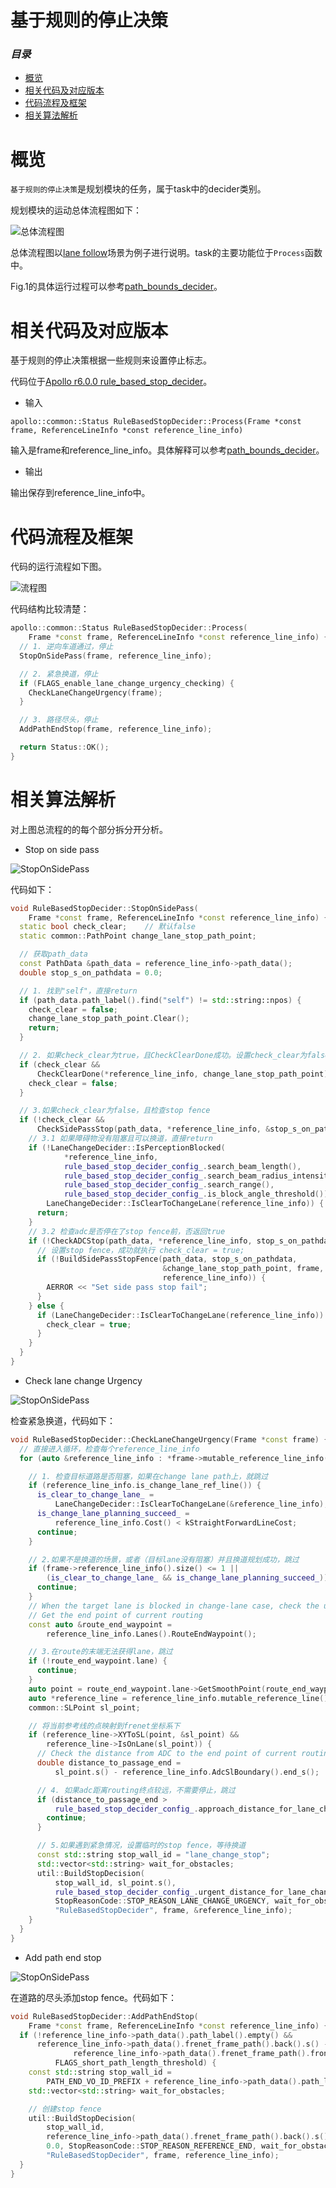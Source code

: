 # 基于规则的停止决策

### *目录*

- [概览](#概览)
- [相关代码及对应版本](#相关代码及对应版本)
- [代码流程及框架](#代码流程及框架)
- [相关算法解析](#相关算法解析)

# 概览

`基于规则的停止决策`是规划模块的任务，属于task中的decider类别。

规划模块的运动总体流程图如下：

![总体流程图](../images/task/lane_follow.png)

总体流程图以[lane follow](https://github.com/ApolloAuto/apollo/blob/r6.0.0/modules/planning/conf/scenario/lane_follow_config.pb.txt)场景为例子进行说明。task的主要功能位于`Process`函数中。

Fig.1的具体运行过程可以参考[path_bounds_decider]()。

# 相关代码及对应版本

基于规则的停止决策根据一些规则来设置停止标志。

代码位于[Apollo r6.0.0 rule_based_stop_decider](https://github.com/ApolloAuto/apollo/tree/r6.0.0/modules/planning/tasks/deciders/rule_based_stop_decider)。

- 输入

`apollo::common::Status RuleBasedStopDecider::Process(Frame *const frame, ReferenceLineInfo *const reference_line_info)`

输入是frame和reference_line_info。具体解释可以参考[path_bounds_decider]()。

- 输出

输出保存到reference_line_info中。


# 代码流程及框架

代码的运行流程如下图。

![流程图](../images/task/rule_based_stop_decider/rule_based_stop_decider.png)

代码结构比较清楚：

```C++
apollo::common::Status RuleBasedStopDecider::Process(
    Frame *const frame, ReferenceLineInfo *const reference_line_info) {
  // 1. 逆向车道通过，停止
  StopOnSidePass(frame, reference_line_info);

  // 2. 紧急换道，停止
  if (FLAGS_enable_lane_change_urgency_checking) {
    CheckLaneChangeUrgency(frame);
  }

  // 3. 路径尽头，停止
  AddPathEndStop(frame, reference_line_info);

  return Status::OK();
}
```

# 相关算法解析

对上图总流程的的每个部分拆分开分析。

- Stop on side pass

![StopOnSidePass](../images/task/rule_based_stop_decider/stop_on_side_pass.png)

代码如下：

```C++
void RuleBasedStopDecider::StopOnSidePass(
    Frame *const frame, ReferenceLineInfo *const reference_line_info) {
  static bool check_clear;    // 默认false
  static common::PathPoint change_lane_stop_path_point;

  // 获取path_data
  const PathData &path_data = reference_line_info->path_data();
  double stop_s_on_pathdata = 0.0;

  // 1. 找到"self"，直接return
  if (path_data.path_label().find("self") != std::string::npos) {
    check_clear = false;
    change_lane_stop_path_point.Clear();
    return;
  }

  // 2. 如果check_clear为true，且CheckClearDone成功。设置check_clear为false
  if (check_clear &&
      CheckClearDone(*reference_line_info, change_lane_stop_path_point)) {
    check_clear = false;
  }

  // 3.如果check_clear为false，且检查stop fence
  if (!check_clear &&
      CheckSidePassStop(path_data, *reference_line_info, &stop_s_on_pathdata)) {
    // 3.1 如果障碍物没有阻塞且可以换道，直接return
    if (!LaneChangeDecider::IsPerceptionBlocked(
            *reference_line_info,
            rule_based_stop_decider_config_.search_beam_length(),
            rule_based_stop_decider_config_.search_beam_radius_intensity(),
            rule_based_stop_decider_config_.search_range(),
            rule_based_stop_decider_config_.is_block_angle_threshold()) &&
        LaneChangeDecider::IsClearToChangeLane(reference_line_info)) {
      return;
    }
    // 3.2 检查adc是否停在了stop fence前，否返回true
    if (!CheckADCStop(path_data, *reference_line_info, stop_s_on_pathdata)) {
      // 设置stop fence，成功就执行 check_clear = true;
      if (!BuildSidePassStopFence(path_data, stop_s_on_pathdata,
                                  &change_lane_stop_path_point, frame,
                                  reference_line_info)) {
        AERROR << "Set side pass stop fail";
      }
    } else {
      if (LaneChangeDecider::IsClearToChangeLane(reference_line_info)) {
        check_clear = true;
      }
    }
  }
}
```

- Check lane change Urgency

![StopOnSidePass](../images/task/rule_based_stop_decider/check_lane_change_urgency.png)

检查紧急换道，代码如下：

```C++
void RuleBasedStopDecider::CheckLaneChangeUrgency(Frame *const frame) {
  // 直接进入循环，检查每个reference_line_info
  for (auto &reference_line_info : *frame->mutable_reference_line_info()) {

    // 1. 检查目标道路是否阻塞，如果在change lane path上，就跳过
    if (reference_line_info.is_change_lane_ref_line()) {
      is_clear_to_change_lane_ =
          LaneChangeDecider::IsClearToChangeLane(&reference_line_info);
      is_change_lane_planning_succeed_ =
          reference_line_info.Cost() < kStraightForwardLineCost;
      continue;
    }

    // 2.如果不是换道的场景，或者（目标lane没有阻塞）并且换道规划成功，跳过
    if (frame->reference_line_info().size() <= 1 ||
        (is_clear_to_change_lane_ && is_change_lane_planning_succeed_)) {
      continue;
    }
    // When the target lane is blocked in change-lane case, check the urgency
    // Get the end point of current routing
    const auto &route_end_waypoint =
        reference_line_info.Lanes().RouteEndWaypoint();

    // 3.在route的末端无法获得lane，跳过
    if (!route_end_waypoint.lane) {
      continue;
    }
    auto point = route_end_waypoint.lane->GetSmoothPoint(route_end_waypoint.s);
    auto *reference_line = reference_line_info.mutable_reference_line();
    common::SLPoint sl_point;

    // 将当前参考线的点映射到frenet坐标系下
    if (reference_line->XYToSL(point, &sl_point) &&
        reference_line->IsOnLane(sl_point)) {
      // Check the distance from ADC to the end point of current routing
      double distance_to_passage_end =
          sl_point.s() - reference_line_info.AdcSlBoundary().end_s();

      // 4. 如果adc距离routing终点较远，不需要停止，跳过
      if (distance_to_passage_end >
          rule_based_stop_decider_config_.approach_distance_for_lane_change()) {
        continue;
      }

      // 5.如果遇到紧急情况，设置临时的stop fence，等待换道
      const std::string stop_wall_id = "lane_change_stop";
      std::vector<std::string> wait_for_obstacles;
      util::BuildStopDecision(
          stop_wall_id, sl_point.s(),
          rule_based_stop_decider_config_.urgent_distance_for_lane_change(),
          StopReasonCode::STOP_REASON_LANE_CHANGE_URGENCY, wait_for_obstacles,
          "RuleBasedStopDecider", frame, &reference_line_info);
    }
  }
}
```

- Add path end stop

![StopOnSidePass](../images/task/rule_based_stop_decider/add_path_end_stop.png)

在道路的尽头添加stop fence。代码如下：

```C++
void RuleBasedStopDecider::AddPathEndStop(
    Frame *const frame, ReferenceLineInfo *const reference_line_info) {
  if (!reference_line_info->path_data().path_label().empty() &&
      reference_line_info->path_data().frenet_frame_path().back().s() -
              reference_line_info->path_data().frenet_frame_path().front().s() <
          FLAGS_short_path_length_threshold) {
    const std::string stop_wall_id =
        PATH_END_VO_ID_PREFIX + reference_line_info->path_data().path_label();
    std::vector<std::string> wait_for_obstacles;

    // 创建stop fence
    util::BuildStopDecision(
        stop_wall_id,
        reference_line_info->path_data().frenet_frame_path().back().s() - 5.0,
        0.0, StopReasonCode::STOP_REASON_REFERENCE_END, wait_for_obstacles,
        "RuleBasedStopDecider", frame, reference_line_info);
  }
}
```